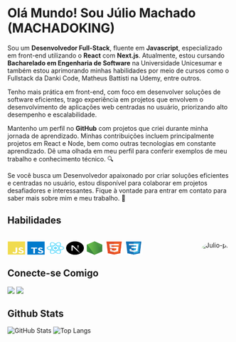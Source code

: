 # Olá Mundo! Sou Júlio Machado (MACHADOKING)

Sou um **Desenvolvedor Full-Stack**, fluente em **Javascript**, especializado em front-end utilizando o **React** com **Next.js**. Atualmente, estou cursando **Bacharelado em Engenharia de Software** na Universidade Unicesumar e também estou aprimorando minhas habilidades por meio de cursos como o Fullstack da Danki Code, Matheus Battisti na Udemy, entre outros.

Tenho mais prática em front-end, com foco em desenvolver soluções de software eficientes, trago experiência em projetos que envolvem o desenvolvimento de aplicações web centradas no usuário, priorizando alto desempenho e escalabilidade.

Mantenho um perfil no **GitHub** com projetos que criei durante minha jornada de aprendizado. Minhas contribuições incluem principalmente projetos em React e Node, bem como outras tecnologias em constante aprendizado. Dê uma olhada em meu perfil para conferir exemplos de meu trabalho e conhecimento técnico. 🔍

Se você busca um Desenvolvedor apaixonado por criar soluções eficientes e centradas no usuário, estou disponível para colaborar em projetos desafiadores e interessantes. Fique à vontade para entrar em contato para saber mais sobre mim e meu trabalho. 📩

## Habilidades

<div style="display: inline_block;height: 100%;"><br>
  <img align="center" alt="Julio-Js" height="30" width="40" src="https://raw.githubusercontent.com/devicons/devicon/master/icons/javascript/javascript-plain.svg">
  <img align="center" alt="Julio-Ts" height="30" width="40" src="https://raw.githubusercontent.com/devicons/devicon/master/icons/typescript/typescript-plain.svg">
  <img align="center" alt="Julio-React" height="30" width="40" src="https://raw.githubusercontent.com/devicons/devicon/master/icons/react/react-original.svg">
  <img align="center" alt="Julio-Next" height="30" width="40" src="https://raw.githubusercontent.com/devicons/devicon/master/icons/nextjs/nextjs-original.svg">
  <img align="center" alt="Julio-Node" height="30" width="40" src="https://raw.githubusercontent.com/devicons/devicon/master/icons/nodejs/nodejs-original.svg">
  <img align="center" alt="Julio-HTML" height="30" width="40" src="https://raw.githubusercontent.com/devicons/devicon/master/icons/html5/html5-original.svg">
  <img align="center" alt="Julio-CSS" height="30" width="40" src="https://raw.githubusercontent.com/devicons/devicon/master/icons/css3/css3-original.svg">
  <img align="right" alt="Julio-pic" height="150" style="border-radius:50px;" src="https://cdn.discordapp.com/attachments/1098362460458717186/1136745341413228564/Sem_titulo_1.png">
</div>

## Conecte-se Comigo

<div>
<a href = "mailto:jsmacbusiness@gmail.com"><img src="https://img.shields.io/badge/-Gmail-%23333?style=for-the-badge&logo=gmail&logoColor=white" target="_blank"></a>
  <a href="www.linkedin.com/in/julio-machado-machadoking" target="_blank"><img src="https://img.shields.io/badge/-LinkedIn-%230077B5?style=for-the-badge&logo=linkedin&logoColor=white" target="_blank"></a>
</div>

## Github Stats

![GitHub Stats](https://github-readme-stats.vercel.app/api?username=MACHADOKING&theme=transparent&bg_color=000&border_color=30A3DC&show_icons=true&icon_color=30A3DC&title_color=E94D5F&text_color=FFF)
![Top Langs](https://github-readme-stats-git-masterrstaa-rickstaa.vercel.app/api/top-langs/?username=MACHADOKING&layout=compact&bg_color=000&border_color=30A3DC&title_color=E94D5F&text_color=FFF)
